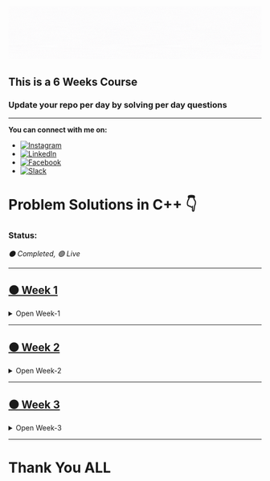 

![Name](https://github.com/amshashank/amshashank/blob/master/img/Name.gif)

## This is a 6 Weeks Course
### Update your repo per day by solving per day questions
---

**You can connect with me on:**
* [![Instagram](https://img.shields.io/badge/connect-%40ShashankKesarwani-%230077B5?style=flat&logo=Instagram)](https://www.instagram.com/am.shashank)
* [![LinkedIn](https://img.shields.io/badge/connect-%40ShashankKesarwani-%230077B5?style=flat&logo=LinkedIn)](https://www.linkedin.com/in/am-shashank/)
* [![Facebook](https://img.shields.io/badge/connect-%40ShashankKesarwani-%230077B5?style=flat&logo=Facebook)](https://www.facebook.com/me.shashank/)
* [![Slack](https://img.shields.io/badge/Slack-Shashank-yellow)](https://app.slack.com/client/T0145PE3493/C0140D0LQ78/user_profile/U014JTYJE1Y)


# Problem Solutions in C++ 👇
### Status:
*⚫ Completed,  🟢 Live*

---


## [⚫ Week 1](https://github.com/AasthaGithub/DSA_Team12_Uplift_Project/tree/master/Loops_Patterns_Print/InputOutput/Shashank/Week-1)
<details>
  <summary>Open Week-1</summary>
  
  
#### [⚫ Day-1](https://github.com/AasthaGithub/DSA_Team12_Uplift_Project/tree/master/Loops_Patterns_Print/InputOutput/Shashank/Week-1/Day-1)

#### [⚫ Day-2](https://github.com/AasthaGithub/DSA_Team12_Uplift_Project/tree/master/Loops_Patterns_Print/InputOutput/Shashank/Week-1/Day-2)

#### [⚫ Day-3](https://github.com/AasthaGithub/DSA_Team12_Uplift_Project/tree/master/Loops_Patterns_Print/InputOutput/Shashank/Week-1/Day-3)

#### [⚫ Day-4](https://github.com/AasthaGithub/DSA_Team12_Uplift_Project/tree/master/Loops_Patterns_Print/InputOutput/Shashank/Week-1/Day-4)

#### [⚫ Day-5](https://github.com/AasthaGithub/DSA_Team12_Uplift_Project/tree/master/Loops_Patterns_Print/InputOutput/Shashank/Week-1/Day-5)

#### [⚫ Day-6](https://github.com/AasthaGithub/DSA_Team12_Uplift_Project/tree/master/Loops_Patterns_Print/InputOutput/Shashank/Week-1/Day-6)

#### [⚫ Day-7](https://github.com/AasthaGithub/DSA_Team12_Uplift_Project/tree/master/Loops_Patterns_Print/InputOutput/Shashank/Week-1/Day-7)

</details>

---

## [⚫ Week 2](https://github.com/AasthaGithub/DSA_Team12_Uplift_Project/tree/master/Loops_Patterns_Print/InputOutput/Shashank/Week-2)
<details>
  <summary>Open Week-2</summary>


#### [⚫ Day-8](https://github.com/AasthaGithub/DSA_Team12_Uplift_Project/tree/master/Loops_Patterns_Print/InputOutput/Shashank/Week-2/Day-8)

#### [⚫ Day-9](https://github.com/AasthaGithub/DSA_Team12_Uplift_Project/tree/master/Loops_Patterns_Print/InputOutput/Shashank/Week-2/Day-9)

#### [⚫ Day-10](https://github.com/AasthaGithub/DSA_Team12_Uplift_Project/tree/master/Loops_Patterns_Print/InputOutput/Shashank/Week-2/Day-10)

#### [⚫ Day-11](https://github.com/AasthaGithub/DSA_Team12_Uplift_Project/tree/master/Loops_Patterns_Print/InputOutput/Shashank/Week-2/Day-11)

#### [⚫ Day-12](https://github.com/AasthaGithub/DSA_Team12_Uplift_Project/tree/master/Loops_Patterns_Print/InputOutput/Shashank/Week-2/Day-12)

#### [⚫ Day-13](https://github.com/AasthaGithub/DSA_Team12_Uplift_Project/tree/master/Loops_Patterns_Print/InputOutput/Shashank/Week-2/Day-13)

#### [⚫ Day-14](https://github.com/AasthaGithub/DSA_Team12_Uplift_Project/tree/master/Loops_Patterns_Print/InputOutput/Shashank/Week-2/Day-14)

</details>

---

## [⚫ Week 3](https://github.com/AasthaGithub/DSA_Team12_Uplift_Project/tree/master/Loops_Patterns_Print/InputOutput/Shashank/Week-3)

<details>
  <summary>Open Week-3</summary>

#### [⚫ Day-15](https://github.com/AasthaGithub/DSA_Team12_Uplift_Project/tree/master/Loops_Patterns_Print/InputOutput/Shashank/Week-3/Day-15)

#### [⚫ Day-16](https://github.com/AasthaGithub/DSA_Team12_Uplift_Project/tree/master/Loops_Patterns_Print/InputOutput/Shashank/Week-3/Day-16)

#### [⚫ Day-17](https://github.com/AasthaGithub/DSA_Team12_Uplift_Project/tree/master/Loops_Patterns_Print/InputOutput/Shashank/Week-3/Day-17)

#### [⚫ Day-18](https://github.com/AasthaGithub/DSA_Team12_Uplift_Project/tree/master/Loops_Patterns_Print/InputOutput/Shashank/Week-3/Day-18)

#### [⚫ Day-19](https://github.com/AasthaGithub/DSA_Team12_Uplift_Project/tree/master/Loops_Patterns_Print/InputOutput/Shashank/Week-3/Day-19)

</details>

---

# Thank You ALL 
